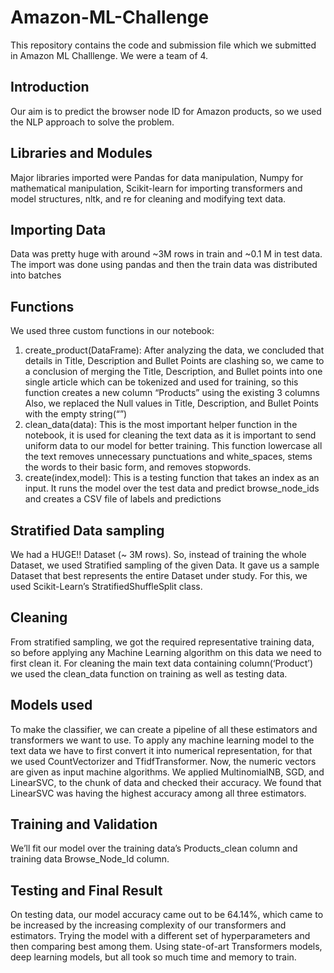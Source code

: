 # Amazon-ML-Challenge
This repository contains the code and submission file which we submitted in Amazon ML Challlenge. We were a team of 4.

## Introduction
Our aim is to predict the browser node ID for Amazon products, so we used the NLP approach to solve the problem.
## Libraries and Modules
Major libraries imported were Pandas for data manipulation, Numpy for mathematical manipulation, Scikit-learn for importing transformers and model structures, nltk, and re for cleaning and modifying text data.
## Importing Data
Data was pretty huge with around ~3M rows in train and ~0.1 M in test data. The import was done using pandas and then the train data was distributed into batches
## Functions
We used three custom functions in our notebook:
1. create_product(DataFrame):
  After analyzing the data, we concluded that details in Title, Description and Bullet Points are clashing so, we came to a conclusion of merging the Title, Description, and Bullet points into one single article which can be tokenized and used for training, so this function creates a new column “Products” using the existing 3 columns
Also, we replaced the Null values in Title, Description, and Bullet Points with the empty string(“”)
2. clean_data(data):
  This is the most important helper function in the notebook, it is used for cleaning the text data as it is important to send uniform data to our model for better training. This function lowercase all the text removes unnecessary punctuations and white_spaces, stems the words to their basic form, and removes stopwords.
3. create(index,model):
  This is a testing function that takes an index as an input. It runs the model over the test data and predict browse_node_ids and creates a CSV file of labels and predictions

## Stratified Data sampling
We had a HUGE!! Dataset (~ 3M rows). So, instead of training the whole Dataset, we used Stratified sampling of the given Data. It gave us a sample Dataset that best represents the entire Dataset under study. For this, we used Scikit-Learn’s StratifiedShuffleSplit class. 
## Cleaning
From stratified sampling, we got the required representative training data, so before applying any Machine Learning algorithm on this data we need to first clean it. For cleaning the main text data containing column(‘Product’) we used the clean_data function on training as well as testing data.
## Models used
To make the classifier, we can create a pipeline of all these estimators and transformers we want to use. To apply any machine learning model to the text data we have to first convert it into numerical representation, for that we used CountVectorizer and TfidfTransformer.
Now, the numeric vectors are given as input machine algorithms. We applied MultinomialNB, SGD, and LinearSVC, to the chunk of data and checked their accuracy.
We found that LinearSVC was having the highest accuracy among all three estimators.
## Training and Validation
We’ll fit our model over the training data’s Products_clean column and training data Browse_Node_Id column. 
## Testing and Final Result
On testing data, our model accuracy came out to be 64.14%, which came to be increased by the increasing complexity of our transformers and estimators. Trying the model with a different set of hyperparameters and then comparing best among them. Using state-of-art Transformers models, deep learning models, but all took so much time and memory to train.

